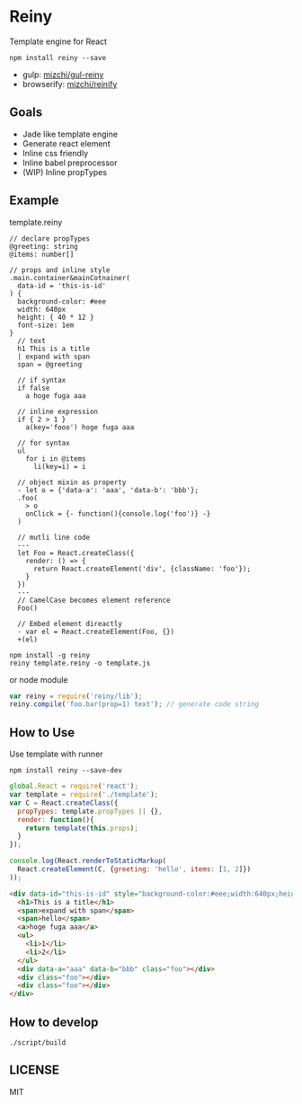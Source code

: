 # Reiny

Template engine for React

```
npm install reiny --save
```

- gulp: [mizchi/gul-reiny](https://github.com/mizchi/gul-reiny "mizchi/gul-reiny")
- browserify: [mizchi/reinify](https://github.com/mizchi/reinify "mizchi/reinify")

## Goals

- Jade like template engine
- Generate react element
- Inline css friendly
- Inline babel preprocessor
- (WIP) Inline propTypes

## Example

template.reiny

```
// declare propTypes
@greeting: string
@items: number[]

// props and inline style
.main.container&mainCotnainer(
  data-id = 'this-is-id'
) {
  background-color: #eee
  width: 640px
  height: { 40 * 12 }
  font-size: 1em
}
  // text
  h1 This is a title
  | expand with span
  span = @greeting

  // if syntax
  if false
    a hoge fuga aaa

  // inline expression
  if { 2 > 1 }
    a(key='fooo') hoge fuga aaa

  // for syntax
  ul
    for i in @items
      li(key=i) = i

  // object mixin as property
  - let o = {'data-a': 'aaa', 'data-b': 'bbb'};
  .foo(
    > o
    onClick = {- function(){console.log('foo')} -}
  )

  // mutli line code
  ---
  let Foo = React.createClass({
    render: () => {
      return React.createElement('div', {className: 'foo'});
    }
  })
  ---
  // CamelCase becomes element reference
  Foo()

  // Embed element direactly
  - var el = React.createElement(Foo, {})
  +(el)

```

```
npm install -g reiny
reiny template.reiny -o template.js
```

or node module

```js
var reiny = require('reiny/lib');
reiny.compile('foo.bar(prop=1) text'); // generate code string
```

## How to Use

Use template with runner

```
npm install reiny --save-dev
```

```js
global.React = require('react');
var template = require('./template');
var C = React.createClass({
  propTypes: template.propTypes || {},
  render: function(){
    return template(this.props);
  }
});

console.log(React.renderToStaticMarkup(
  React.createElement(C, {greeting: 'hello', items: [1, 2]})
));
```

```html
<div data-id="this-is-id" style="background-color:#eee;width:640px;height:480px;font-size:1em;" class="main container">
  <h1>This is a title</h1>
  <span>expand with span</span>
  <span>hello</span>
  <a>hoge fuga aaa</a>
  <ul>
    <li>1</li>
    <li>2</li>
  </ul>
  <div data-a="aaa" data-b="bbb" class="foo"></div>
  <div class="foo"></div>
  <div class="foo"></div>
</div>

```

## How to develop

```
./script/build
```

## LICENSE

MIT
